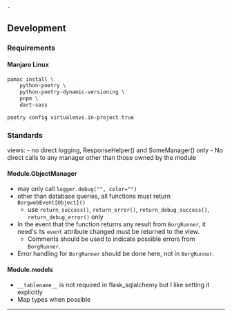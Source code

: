     -

## Development

### Requirements

#### Manjaro Linux

```bash
pamac install \
    python-poetry \
    python-poetry-dynamic-versioning \
    pnpm \
    dart-sass

poetry config virtualenvs.in-project true
```

### Standards

views: - no direct logging, ResponseHelper() and SomeManager() only - No direct calls to any manager other than those owned by the module

#### Module.ObjectManager

- may only call `logger.debug("", color="")`
- other than database queries, all functions must return `BorgwebEvent[Object]()`
  - use `return_success()`, `return_error()`, `return_debug_success()`, `return_debug_error()` only
- In the event that the function returns any result from `BorgRunner`,
  it need's its `event` attribute changed must be returned to the view.
  - Comments should be used to indicate possible errors from `BorgRunner`.
- Error handling for `BorgRunner` should be done here, not in `BorgRunner`.

#### Module.models

- `__tablename__` is not required in flask_sqlalchemy but I like setting it explicitly
- Map types when possible

---
